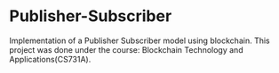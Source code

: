 # Publisher-Subscriber
Implementation of a Publisher Subscriber model using blockchain. This project was done under the course: Blockchain Technology and Applications(CS731A).


